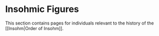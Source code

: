 # Insohmic Figures

This section contains pages for individuals relevant to the history of the [[Insohm|Order of Insohm]].
